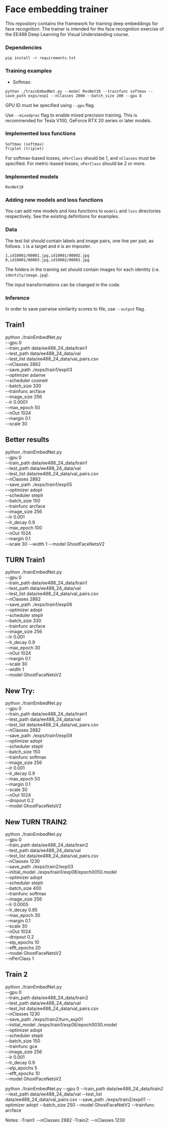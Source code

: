 # Face embedding trainer

This repository contains the framework for training deep embeddings for face recognition. The trainer is intended for the face recognition exercise of the EE488 Deep Learning for Visual Understanding course.

### Dependencies
```
pip install -r requirements.txt
```

### Training examples

- Softmax:
```
python ./trainEmbedNet.py --model ResNet18 --trainfunc softmax --save_path exps/exp1 --nClasses 2000 --batch_size 200 --gpu 8
```

GPU ID must be specified using `--gpu` flag.

Use `--mixedprec` flag to enable mixed precision training. This is recommended for Tesla V100, GeForce RTX 20 series or later models.

### Implemented loss functions
```
Softmax (softmax)
Triplet (triplet)
```

For softmax-based losses, `nPerClass` should be 1, and `nClasses` must be specified. For metric-based losses, `nPerClass` should be 2 or more. 

### Implemented models
```
ResNet18
```

### Adding new models and loss functions

You can add new models and loss functions to `models` and `loss` directories respectively. See the existing definitions for examples.

### Data

The test list should contain labels and image pairs, one line per pair, as follows. `1` is a target and `0` is an imposter.
```
1,id10001/00001.jpg,id10001/00002.jpg
0,id10001/00003.jpg,id10002/00001.jpg
```

The folders in the training set should contain images for each identity (i.e. `identity/image.jpg`).

The input transformations can be changed in the code.

### Inference

In order to save pairwise similarity scores to file, use `--output` flag.

## Train1
python ./trainEmbedNet.py \
  --gpu 0 \
  --train_path data/ee488_24_data/train1 \
  --test_path data/ee488_24_data/val \
  --test_list data/ee488_24_data/val_pairs.csv \
  --nClasses 2882 \
  --save_path ./exps/train1/exp03 \
  --optimizer adamw \
  --scheduler cosinelr \
  --batch_size 330 \
  --trainfunc arcface \
  --image_size 256 \
  --lr 0.0001 \
  --max_epoch 50 \
  --nOut 1024 \
  --margin 0.1 \
  --scale 30

## Better results
python ./trainEmbedNet.py \
  --gpu 0 \
  --train_path data/ee488_24_data/train1 \
  --test_path data/ee488_24_data/val \
  --test_list data/ee488_24_data/val_pairs.csv \
  --nClasses 2882 \
  --save_path ./exps/train1/exp05 \
  --optimizer adopt \
  --scheduler steplr \
  --batch_size 150 \
  --trainfunc arcface \
  --image_size 256 \
  --lr 0.001 \
  --lr_decay 0.9 \
  --max_epoch 100 \
  --nOut 1024 \
  --margin 0.1 \
  --scale 30
  --width 1
  --model GhostFaceNetsV2

## TURN Train1
python ./trainEmbedNet.py \
  --gpu 0 \
  --train_path data/ee488_24_data/train1 \
  --test_path data/ee488_24_data/val \
  --test_list data/ee488_24_data/val_pairs.csv \
  --nClasses 2882 \
  --save_path ./exps/train1/exp06 \
  --optimizer adopt \
  --scheduler steplr \
  --batch_size 330 \
  --trainfunc arcface \
  --image_size 256 \
  --lr 0.001 \
  --lr_decay 0.9 \
  --max_epoch 30 \
  --nOut 1024 \
  --margin 0.1 \
  --scale 30 \
  --width 1 \
  --model GhostFaceNetsV2

## New Try:
python ./trainEmbedNet.py \
  --gpu 0 \
  --train_path data/ee488_24_data/train1 \
  --test_path data/ee488_24_data/val \
  --test_list data/ee488_24_data/val_pairs.csv \
  --nClasses 2882 \
  --save_path ./exps/train1/exp09 \
  --optimizer adopt \
  --scheduler steplr \
  --batch_size 150 \
  --trainfunc softmax \
  --image_size 256 \
  --lr 0.001 \
  --lr_decay 0.9 \
  --max_epoch 50 \
  --margin 0.1 \
  --scale 30 \
  --nOut 1024 \
  --dropout 0.2 \
  --model GhostFaceNetsV2

## New TURN TRAIN2
python ./trainEmbedNet.py \
    --gpu 0 \
    --train_path data/ee488_24_data/train2 \
    --test_path data/ee488_24_data/val \
    --test_list data/ee488_24_data/val_pairs.csv \
    --nClasses 1230 \
    --save_path ./exps/train2/exp03 \
    --initial_model ./exps/train1/exp08/epoch0050.model \
    --optimizer adopt \
    --scheduler steplr \
    --batch_size 400 \
    --trainfunc softmax \
    --image_size 256 \
    --lr 0.0005 \
    --lr_decay 0.85 \
    --max_epoch 30 \
    --margin 0.1 \
    --scale 30 \
    --nOut 1024 \
    --dropout 0.2 \
    --elp_epochs 10 \
    --efft_epochs 20 \
    --model GhostFaceNetsV2 \
    --nPerClass 1


## Train 2
python ./trainEmbedNet.py \
  --gpu 0 \
  --train_path data/ee488_24_data/train2 \
  --test_path data/ee488_24_data/val \
  --test_list data/ee488_24_data/val_pairs.csv \
  --nClasses 1230 \
  --save_path ./exps/train2/turn_exp01 \
  --initial_model ./exps/train1/exp06/epoch0030.model \
  --optimizer adopt \
  --scheduler steplr \
  --batch_size 150 \
  --trainfunc gce \
  --image_size 256 \
  --lr 0.001 \
  --lr_decay 0.9 \
  --elp_epochs 5 \
  --efft_epochs 10 \
  --model GhostFaceNetsV2


python ./trainEmbedNet.py --gpu 0 --train_path data/ee488_24_data/train2 --test_path data/ee488_24_data/val --test_list data/ee488_24_data/val_pairs.csv --save_path ./exps/train2/exp01 --optimizer adopt --batch_size 250 --model GhostFaceNetV2 --trainfunc arcface 

Notes:
-Train1: --nClasses 2882
-Train2: --nClasses 1230